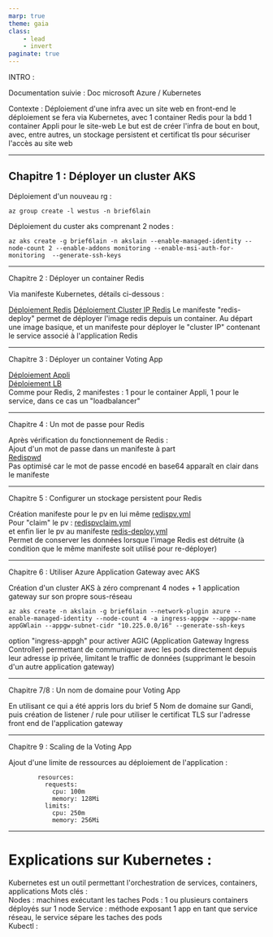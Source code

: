 ```yaml
---
marp: true
theme: gaia
class:
    - lead
    - invert
paginate: true
---
```


INTRO :

Documentation suivie : Doc microsoft Azure / Kubernetes 

Contexte : Déploiement d'une infra avec un site web en front-end
le déploiement se fera via Kubernetes, 
avec 1 container Redis pour la bdd
1 container Appli pour le site-web
Le but est de créer l'infra de bout en bout, avec, entre autres, un stockage persistent et certificat tls pour sécuriser l'accès au site web

---

## Chapitre 1 : Déployer un cluster AKS

Déploiement d'un nouveau rg :
```
az group create -l westus -n brief6lain
```
Déploiement du custer aks comprenant 2 nodes :
```
az aks create -g brief6lain -n akslain --enable-managed-identity --node-count 2 --enable-addons monitoring --enable-msi-auth-for-monitoring  --generate-ssh-keys
```

---

Chapitre 2 : Déployer un container Redis

Via manifeste Kubernetes, détails ci-dessous :

[Déploiement Redis](https://github.com/Simplon-AlainCaupin/brief6/blob/main/Part%201/redis-deploy.yml)
[Déploiement Cluster IP Redis](https://github.com/Simplon-AlainCaupin/brief6/blob/main/Part%201/rediscluster.yml)
Le manifeste "redis-deploy" permet de déployer l'image redis depuis un container.
Au départ une image basique, et un manifeste pour déployer le "cluster IP" contenant le service associé à l'application Redis

---

Chapitre 3 : Déployer un container Voting App  

[Déploiement Appli](https://github.com/Simplon-AlainCaupin/brief6/blob/main/Part%202/app-deploy.yml)  
[Déploiement LB](https://github.com/Simplon-AlainCaupin/brief6/blob/main/Part%202/lbapp.yml)  
Comme pour Redis, 2 manifestes : 1 pour le container Appli, 1 pour le service, dans ce cas un "loadbalancer"

---

Chapitre 4 : Un mot de passe pour Redis

Après vérification du fonctionnement de Redis :  
Ajout d'un mot de passe dans un manifeste à part  
[Redispwd](https://github.com/Simplon-AlainCaupin/brief6/blob/main/Part%202/redispwd.yml)  
Pas optimisé car le mot de passe encodé en base64 apparaît en clair dans le manifeste  

---

Chapitre 5 : Configurer un stockage persistent pour Redis

Création manifeste pour le pv en lui même [redispv.yml](https://github.com/Simplon-AlainCaupin/brief6/blob/main/Part%202/redispv.yml)  
Pour "claim" le pv : [redispvclaim.yml](https://github.com/Simplon-AlainCaupin/brief6/blob/main/Part%202/redispvclaim.yml)  
et enfin lier le pv au manifeste [redis-deploy.yml](https://github.com/Simplon-AlainCaupin/brief6/blob/main/Part%202/redis-deploy.yml)  
Permet de conserver les données lorsque l'image Redis est détruite (à condition que le même manifeste soit utilisé pour re-déployer)  

---

Chapitre 6 : Utiliser Azure Application Gateway avec AKS

Création d'un cluster AKS à zéro comprenant 4 nodes + 1 application gateway sur son propre sous-réseau  
```
az aks create -n akslain -g brief6lain --network-plugin azure --enable-managed-identity --node-count 4 -a ingress-appgw --appgw-name appGWlain --appgw-subnet-cidr "10.225.0.0/16" --generate-ssh-keys
```
option "ingress-appgh" pour activer AGIC (Application Gateway Ingress Controller) permettant de communiquer avec les pods directement depuis leur adresse ip privée, limitant le traffic de données (supprimant le besoin d'un autre application gateway)

---

Chapitre 7/8 : Un nom de domaine pour Voting App

En utilisant ce qui a été appris lors du brief 5
Nom de domaine sur Gandi, puis création de listener / rule pour utiliser le certificat TLS sur l'adresse front end de l'application gateway

---

Chapitre 9 : Scaling de la Voting App

Ajout d'une limite de ressources au déploiement de l'application :

```
        resources:
          requests:
            cpu: 100m
            memory: 128Mi
          limits:
            cpu: 250m
            memory: 256Mi
```

---

# Explications sur Kubernetes :

Kubernetes est un outil permettant l'orchestration de services, containers, applications
Mots clés :  
Nodes : machines exécutant les taches
Pods : 1 ou plusieurs containers déployés sur 1 node
Service : méthode exposant 1 app en tant que service réseau, le service sépare les taches des pods  
Kubectl : 
